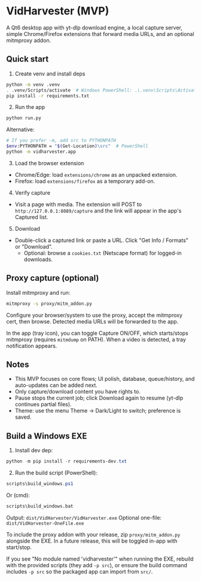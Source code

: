 # VidHarvester (MVP)

A Qt6 desktop app with yt-dlp download engine, a local capture server, simple Chrome/Firefox extensions that forward media URLs, and an optional mitmproxy addon.

## Quick start

1) Create venv and install deps

```bash
python -m venv .venv
. .venv/Scripts/activate  # Windows PowerShell: .\.venv\Scripts\Activate.ps1
pip install -r requirements.txt
```

2) Run the app

```bash
python run.py
```

Alternative:

```bash
# If you prefer -m, add src to PYTHONPATH
$env:PYTHONPATH = "$(Get-Location)\src"  # PowerShell
python -m vidharvester.app
```

3) Load the browser extension

- Chrome/Edge: load `extensions/chrome` as an unpacked extension.
- Firefox: load `extensions/firefox` as a temporary add-on.

4) Verify capture

- Visit a page with media. The extension will POST to `http://127.0.0.1:8089/capture` and the link will appear in the app's Captured list.

5) Download

- Double-click a captured link or paste a URL. Click "Get Info / Formats" or "Download".
  - Optional: browse a `cookies.txt` (Netscape format) for logged-in downloads.

## Proxy capture (optional)

Install mitmproxy and run:

```bash
mitmproxy -s proxy/mitm_addon.py
```

Configure your browser/system to use the proxy, accept the mitmproxy cert, then browse. Detected media URLs will be forwarded to the app.

In the app (tray icon), you can toggle Capture ON/OFF, which starts/stops mitmproxy (requires `mitmdump` on PATH). When a video is detected, a tray notification appears.

## Notes

- This MVP focuses on core flows; UI polish, database, queue/history, and auto-updates can be added next.
- Only capture/download content you have rights to.
- Pause stops the current job; click Download again to resume (yt-dlp continues partial files).
- Theme: use the menu Theme → Dark/Light to switch; preference is saved.

## Build a Windows EXE

1) Install dev dep:

```powershell
python -m pip install -r requirements-dev.txt
```

2) Run the build script (PowerShell):

```powershell
scripts\build_windows.ps1
```

Or (cmd):

```bat
scripts\build_windows.bat
```

Output: `dist/VidHarvester/VidHarvester.exe`
Optional one-file: `dist/VidHarvester-OneFile.exe`

To include the proxy addon with your release, zip `proxy/mitm_addon.py` alongside the EXE. In a future release, this will be toggled in-app with start/stop.

If you see "No module named 'vidharvester'" when running the EXE, rebuild with the provided scripts (they add `-p src`), or ensure the build command includes `-p src` so the packaged app can import from `src/`.